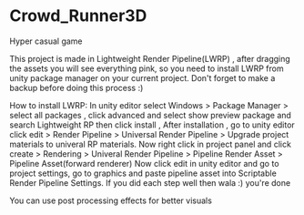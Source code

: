 # Crowd_Runner3D
Hyper casual game

This project is made in Lightweight Render Pipeline(LWRP) , after dragging the assets you will see everything pink, so you need to install LWRP from unity package manager on your current project. Don't forget to make a backup before doing this process :)



How to install LWRP:
In unity editor select Windows > Package Manager > select all packages , click advanced and select show preview package and search Lightweight RP then click install , After installation , go to unity editor click edit > Render Pipeline > Universal Render Pipeline > Upgrade project materials to univeral RP materials.
Now right click in project panel and click create > Rendering > Univeral Render Pipeline > Pipeline Render Asset > Pipeline Asset(forward renderer)
Now click edit in unity editor and go to project settings, go to graphics and paste pipeline asset into Scriptable Render Pipeline Settings. If you did each step well then wala :) you're done

You can use post processing effects for better visuals 
